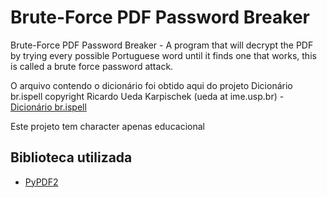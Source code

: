 # Brute-Force PDF Password Breaker

Brute-Force PDF Password Breaker - A program that will decrypt the PDF by trying every possible Portuguese word
until it finds one that works, this is called a brute force password attack.

O arquivo contendo o dicionário foi obtido aqui do projeto Dicionário br.ispell copyright
Ricardo Ueda Karpischek (ueda at ime.usp.br) - [Dicionário br.ispell](http://www.ime.usp.br/~ueda/br.ispell/)


Este projeto tem character apenas educacional

## Biblioteca utilizada

- [PyPDF2](http://mstamy2.github.io/PyPDF2/)